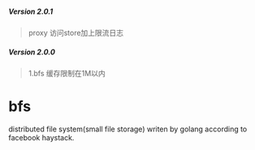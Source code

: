 ##### Version 2.0.1
> proxy 访问store加上限流日志  

##### Version 2.0.0
> 1.bfs 缓存限制在1M以内  

# bfs
distributed file system(small file storage) writen by golang according to facebook haystack.
